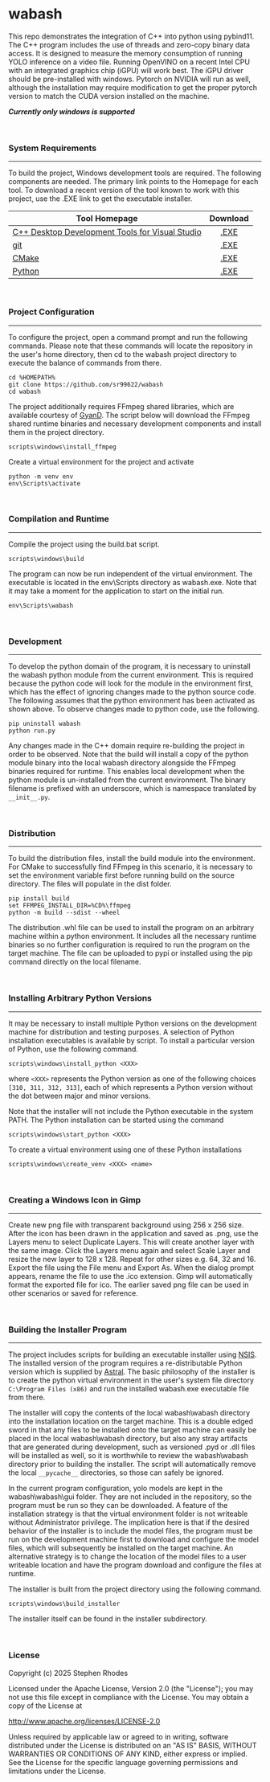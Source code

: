 # wabash

This repo demonstrates the integration of C++ into python using pybind11. The C++ program includes the use of threads and zero-copy binary data access. It is designed to measure the memory consumption of running YOLO inference on a video file. Running OpenVINO on a recent Intel CPU with an integrated graphics chip (iGPU) will work best. The iGPU driver should be pre-installed with windows. Pytorch on NVIDIA will run as well, although the installation may require modification to get the proper pytorch version to match the CUDA version installed on the machine.

<b><i>Currently only windows is supported</i></b>

&nbsp;
### System Requirements
---

To build the project, Windows development tools are required. The following components are needed. The primary link points to the Homepage for each tool. To download a recent version of the tool known to work with this project, use the .EXE link to get the executable installer.

   | Tool Homepage | Download |
   |-----------|:--------:|
   |[C++ Desktop Development Tools for Visual Studio](https://visualstudio.microsoft.com/downloads/) | [.EXE](https://aka.ms/vs/17/release/vs_BuildTools.exe) |
   |[git](https://git-scm.com/install/windows) | [.EXE](https://github.com/git-for-windows/git/releases/download/v2.51.2.windows.1/Git-2.51.2-64-bit.exe) |
   |[CMake](https://cmake.org/download/) | [.EXE](https://github.com/Kitware/CMake/releases/download/v4.2.0-rc2/cmake-4.2.0-rc2-windows-x86_64.msi) |
   |[Python](https://www.python.org/downloads/windows/) | [.EXE](https://www.python.org/ftp/python/3.13.9/python-3.13.9-amd64.exe) |

&nbsp;
### Project Configuration
---

To configure the project, open a command prompt and run the following commands. Please note that these commands will locate the repository in the user's home directory, then cd to the wabash project directory to execute the balance of commands from there.

```
cd %HOMEPATH%
git clone https://github.com/sr99622/wabash
cd wabash
```

The project additionally requires FFmpeg shared libraries, which are available courtesy of [GyanD](https://github.com/GyanD/codexffmpeg). The script below will download the FFmpeg shared runtime binaries and necessary development components and install them in the project directory.

```
scripts\windows\install_ffmpeg
```

Create a virtual environment for the project and activate

```
python -m venv env
env\Scripts\activate
```

&nbsp;
### Compilation and Runtime
---

Compile the project using the build.bat script.

```
scripts\windows\build
```

The program can now be run independent of the virtual environment. The executable is located in the env\Scripts directory as wabash.exe. Note that it may take a moment for the application to start on the initial run.

```
env\Scripts\wabash
```

&nbsp;
### Development
---

To develop the python domain of the program, it is necessary to uninstall the wabash python module from the current environment. This is required because the python code will look for the module in the environment first, which has the effect of ignoring changes made to the python source code. The following assumes that the python environment has been activated as shown above. To observe changes made to python code, use the following.

```
pip uninstall wabash
python run.py
```

Any changes made in the C++ domain require re-building the project in order to be observed. Note that the build will install a copy of the python module binary into the local wabash directory alongside the FFmpeg binaries required for runtime. This enables local development when the python module is un-installed from the current environment. The binary filename is prefixed with an underscore, which is namespace translated by ```__init__.py```.

&nbsp;
### Distribution
---

To build the distribution files, install the build module into the environment. For CMake to successfully find FFmpeg in this scenario, it is necessary to set the environment variable first before running build on the source directory. The files will populate in the dist folder.

```
pip install build
set FFMPEG_INSTALL_DIR=%CD%\ffmpeg
python -m build --sdist --wheel
```

The distribution .whl file can be used to install the program on an arbitrary machine within a python environment. It includes all the necessary runtime binaries so no further configuration is required to run the program on the target machine. The file can be uploaded to pypi or installed using the pip command directly on the local filename. 

&nbsp;
### Installing Arbitrary Python Versions
---

It may be necessary to install multiple Python versions on the development machine for distribution and testing purposes. A selection of Python installation executables is available by script. To install a particular version of Python, use the following command.

```
scripts\windows\install_python <XXX>
```

where `<XXX>` represents the Python version as one of the following choices `[310, 311, 312, 313]`, each of which represents a Python version without the dot between major and minor versions.

Note that the installer will not include the Python executable in the system PATH. The Python installation can be started using the command

```
scripts\windows\start_python <XXX>
```

To create a virtual environment using one of these Python installations

```
scripts\windows\create_venv <XXX> <name>
```

&nbsp;
### Creating a Windows Icon in Gimp
---

Create new png file with transparent background using 256 x 256 size. After the icon has been drawn in the application and saved as .png, use the Layers menu to select Duplicate Layers. This will create another layer with the same image. Click the Layers menu again and select Scale Layer and resize the new layer to 128 x 128. Repeat for other sizes e.g. 64, 32 and 16. Export the file using the File menu and Export As. When the dialog prompt appears, rename the file to use the .ico extension. Gimp will automatically format the exported file for ico. The earlier saved png file can be used in other scenarios or saved for reference.

&nbsp;
### Building the Installer Program
---

The project includes scripts for building an executable installer using [NSIS](https://sourceforge.net/projects/nsis/). The installed version of the program requires a re-distributable Python version which is supplied by [Astral](https://github.com/astral-sh). The basic philosophy of the installer is to create the python virtual environment in the user's system file directory ```C:\Program Files (x86)``` and run the installed wabash.exe executable file from there. 

The installer will copy the contents of the local wabash\wabash directory into the installation location on the target machine. This is a double edged sword in that any files to be installed onto the target machine can easily be placed in the local wabash\wabash directory, but also any stray artifacts that are generated during development, such as versioned .pyd or .dll files will be installed as well, so it is worthwhile to review the wabash\wabash directory prior to building the installer. The script will automatically remove the local ```__pycache__``` directories, so those can safely be ignored.

 In the current program configuration, yolo models are kept in the wabash\wabash\gui folder. They are not included in the repository, so the program must be run so they can be downloaded. A feature of the installation strategy is that the virtual environment folder is not writeable without Administrator privilege. The implication here is that if the desired behavior of the installer is to include the model files, the program must be run on the development machine first to download and configure the model files, which will subsequently be installed on the target machine. An alternative strategy is to change the location of the model files to a user writeable location and have the program download and configure the files at runtime.

The installer is built from the project directory using the following command.

```
scripts\windows\build_installer
```

The installer itself can be found in the installer subdirectory.

&nbsp;
### License

Copyright (c) 2025  Stephen Rhodes

Licensed under the Apache License, Version 2.0 (the "License");
you may not use this file except in compliance with the License.
You may obtain a copy of the License at

   http://www.apache.org/licenses/LICENSE-2.0

Unless required by applicable law or agreed to in writing, software
distributed under the License is distributed on an "AS IS" BASIS,
WITHOUT WARRANTIES OR CONDITIONS OF ANY KIND, either express or implied.
See the License for the specific language governing permissions and
limitations under the License.









